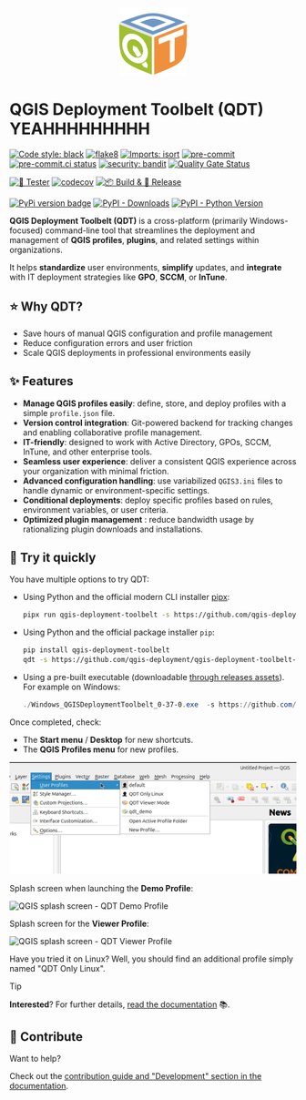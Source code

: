 <div align="center">
  <a href="https://github.com/qgis-deployment/qgis-deployment-toolbelt-cli">
    <img alt="QDT logo" src="docs/static/logo_qdt.png" height="120">
  </a>
</div>

# QGIS Deployment Toolbelt (QDT) YEAHHHHHHHHH

[![Code style: black](https://img.shields.io/badge/code%20style-black-000000.svg)](https://github.com/psf/black)
[![flake8](https://img.shields.io/badge/linter-flake8-green)](https://flake8.pycqa.org/)
[![Imports: isort](https://img.shields.io/badge/%20imports-isort-%231674b1?style=flat&labelColor=ef8336)](https://pycqa.github.io/isort/)
[![pre-commit](https://img.shields.io/badge/pre--commit-enabled-brightgreen?logo=pre-commit&logoColor=white)](https://github.com/pre-commit/pre-commit)
[![pre-commit.ci status](https://results.pre-commit.ci/badge/github/qgis-deployment/qgis-deployment-toolbelt-cli/main.svg)](https://results.pre-commit.ci/latest/github/qgis-deployment/qgis-deployment-toolbelt-cli/main)
[![security: bandit](https://img.shields.io/badge/security-bandit-yellow.svg)](https://github.com/PyCQA/bandit)
[![Quality Gate Status](https://sonarcloud.io/api/project_badges/measure?project=Guts_qgis-deployment-cli&metric=alert_status)](https://sonarcloud.io/summary/new_code?id=Guts_qgis-deployment-cli)

[![🎳 Tester](https://github.com/qgis-deployment/qgis-deployment-toolbelt-cli/actions/workflows/tests.yml/badge.svg)](https://github.com/qgis-deployment/qgis-deployment-toolbelt-cli/actions/workflows/tests.yml)
[![codecov](https://codecov.io/gh/qgis-deployment/qgis-deployment-toolbelt-cli/branch/main/graph/badge.svg?token=ZHGRNMA7TV)](https://codecov.io/gh/qgis-deployment/qgis-deployment-toolbelt-cli)
[![📦 Build & 🚀 Release](https://github.com/qgis-deployment/qgis-deployment-toolbelt-cli/actions/workflows/build_release.yml/badge.svg?branch=main)](https://github.com/qgis-deployment/qgis-deployment-toolbelt-cli/actions/workflows/build_release.yml)

[![PyPi version badge](https://badgen.net/pypi/v/qgis-deployment-toolbelt)](https://pypi.org/project/qgis-deployment-toolbelt/)
[![PyPI - Downloads](https://img.shields.io/pypi/dm/qgis-deployment-toolbelt)](https://pypi.org/project/qgis-deployment-toolbelt/)
[![PyPI - Python Version](https://img.shields.io/pypi/pyversions/qgis-deployment-toolbelt)](https://pypi.org/project/qgis-deployment-toolbelt/)

**QGIS Deployment Toolbelt (QDT)** is a cross-platform (primarily Windows-focused) command-line tool that streamlines the deployment and management of **QGIS profiles**, **plugins**, and related settings within organizations.

It helps **standardize** user environments, **simplify** updates, and **integrate** with IT deployment strategies like **GPO**, **SCCM**, or **InTune**.

## ⭐ Why QDT?

- Save hours of manual QGIS configuration and profile management
- Reduce configuration errors and user friction
- Scale QGIS deployments in professional environments easily

## ✨ Features

- **Manage QGIS profiles easily**: define, store, and deploy profiles with a simple `profile.json` file.
- **Version control integration**: Git-powered backend for tracking changes and enabling collaborative profile management.
- **IT-friendly**: designed to work with Active Directory, GPOs, SCCM, InTune, and other enterprise tools.
- **Seamless user experience**: deliver a consistent QGIS experience across your organization with minimal friction.
- **Advanced configuration handling**: use variabilized `QGIS3.ini` files to handle dynamic or environment-specific settings.
- **Conditional deployments**: deploy specific profiles based on rules, environment variables, or user criteria.
- **Optimized plugin management** : reduce bandwidth usage by rationalizing plugin downloads and installations.

## 🚀 Try it quickly

You have multiple options to try QDT:

- Using Python and the official modern CLI installer [pipx](https://pipx.pypa.io/):

    ```sh
    pipx run qgis-deployment-toolbelt -s https://github.com/qgis-deployment/qgis-deployment-toolbelt-cli/raw/main/examples/scenarios/demo-scenario.qdt.yml
    ```

- Using Python and the official package installer `pip`:

    ```sh
    pip install qgis-deployment-toolbelt
    qdt -s https://github.com/qgis-deployment/qgis-deployment-toolbelt-cli/raw/main/examples/scenarios/demo-scenario.qdt.yml
    ```

- Using a pre-built executable (downloadable [through releases assets](https://github.com/qgis-deployment/qgis-deployment-toolbelt-cli/releases/latest)). For example on Windows:

    ```powershell
    ./Windows_QGISDeploymentToolbelt_0-37-0.exe  -s https://github.com/qgis-deployment/qgis-deployment-toolbelt-cli/raw/main/examples/scenarios/demo-scenario.qdt.yml
    ```

Once completed, check:

- The **Start menu** / **Desktop** for new shortcuts.
- The **QGIS Profiles menu** for new profiles.

![QGIS - List of profiles with ones added by QDT demonstration scenario](./docs/static/examples_qgis_profiles_menu.png)

Splash screen when launching the **Demo Profile**:

![QGIS splash screen - QDT Demo Profile](./examples/profiles/demo/images/splash.png)

Splash screen for the **Viewer Profile**:

![QGIS splash screen - QDT Viewer Profile](./examples/profiles/Viewer%20Mode/images/splash.png)

Have you tried it on Linux? Well, you should find an additional profile simply named "QDT Only Linux".

> [!TIP]
> **Interested**? For further details, [read the documentation](https://qgis-deployment.github.io/qgis-deployment-toolbelt-cli/) :books:.

## 🤝 Contribute

Want to help?

Check out the [contribution guide and "Development" section in the documentation](https://qgis-deployment.github.io/qgis-deployment-toolbelt-cli/development/contribute.html).
